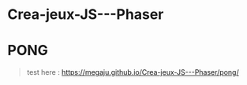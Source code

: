 Crea-jeux-JS---Phaser
=====================

# PONG

> test here : https://megaju.github.io/Crea-jeux-JS---Phaser/pong/